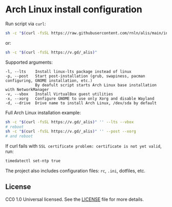 # Arch Linux install configuration

Run script via `curl`:

```sh
sh -c "$(curl -fsSL https://raw.githubusercontent.com/rnln/alis/main/install.sh)"
```
or:
```sh
sh -c "$(curl -fsSL https://v.gd/_alis)"
```

Supported arguments:
```
-l, --lts    Install linux-lts package instead of linux
-p, --post   Start post-installation (grub, swapiness, pacman configuring, GNOME installation, etc.)
             By deafult script starts Arch Linux base installation with NetworkManager
-v, --vbox   Install VirtualBox guest utilities
-x, --xorg   Configure GNOME to use only Xorg and disable Wayland
-d, --drive  Drive name to install Arch Linux, /dev/sda by default
```

Full Arch Linux installation example:
```sh
sh -c "$(curl -fsSL https://v.gd/_alis)" '' --lts --vbox
# reboot
sh -c "$(curl -fsSL https://v.gd/_alis)" '' --post --xorg
# and reboot
```

If curl fails with `SSL certificate problem: certificate is not yet valid`, run:
```sh
timedatectl set-ntp true
```

The project also includes configuration files: `rc`, `.ini`, dotfiles, etc.

## License

CC0 1.0 Universal licensed. See the [LICENSE](./LICENSE) file for more details.
